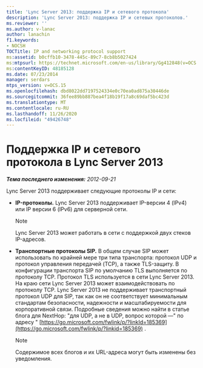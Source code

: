 ```yaml
---
title: 'Lync Server 2013: поддержка IP и сетевого протокола'
description: 'Lync Server 2013: поддержка IP и сетевых протоколов.'
ms.reviewer: ''
ms.author: v-lanac
author: lanachin
f1.keywords:
- NOCSH
TOCTitle: IP and networking protocol support
ms:assetid: b0cffb10-3478-445c-89c7-8cb8b5027424
ms:mtpsurl: https://technet.microsoft.com/en-us/library/Gg412848(v=OCS.15)
ms:contentKeyID: 48185128
ms.date: 07/23/2014
manager: serdars
mtps_version: v=OCS.15
ms.openlocfilehash: dbd8022dd7197524334e0c70ea0ad875a30446de
ms.sourcegitcommit: 36fee89bb887bea4f18b19f17a8c69daf5bc423d
ms.translationtype: MT
ms.contentlocale: ru-RU
ms.lasthandoff: 11/26/2020
ms.locfileid: "49426748"
---
```

# <a name="ip-and-networking-protocol-support-in-lync-server-2013"></a>Поддержка IP и сетевого протокола в Lync Server 2013

<div data-xmlns="http://www.w3.org/1999/xhtml">

<div class="topic" data-xmlns="http://www.w3.org/1999/xhtml" data-msxsl="urn:schemas-microsoft-com:xslt" data-cs="https://msdn.microsoft.com/">

<div data-asp="https://msdn2.microsoft.com/asp">



</div>

<div id="mainSection">

<div id="mainBody">

<span> </span>

_**Тема последнего изменения:** 2012-09-21_

Lync Server 2013 поддерживает следующие протоколы IP и сети:

  - **IP-протоколы.**   Lync Server 2013 поддерживает IP-версии 4 (IPv4) или IP версии 6 (IPv6) для серверной сети.
    
    <div>
    

    > [!NOTE]  
    > Lync Server 2013 может работать в сети с поддержкой двух стеков IP-адресов.

    
    </div>

  - **Транспортные протоколы SIP.**   В общем случае SIP может использовать по крайней мере три типа транспорта: протокол UDP и протокол управления передачей (TCP), а также TLS-защиту. В конфигурации транспорта SIP по умолчанию TLS выполняется по протоколу TCP. Протокол TLS используется в сети Lync Server 2013. На краю сети Lync Server 2013 может взаимодействовать по протоколу TCP. Lync Server 2013 не поддерживает транспортный протокол UDP для SIP, так как он не соответствует минимальным стандартам безопасности, надежности и масштабируемости для корпоративной связи. Подробные сведения можно найти в статье блога для NextHop: "для UDP, а не в UDP, вопрос которой —" по адресу " [https://go.microsoft.com/fwlink/p/?linkId=185369](https://go.microsoft.com/fwlink/p/?linkid=185369) .
    
    <div>
    

    > [!NOTE]  
    > Содержимое всех блогов и их URL-адреса могут быть изменены без уведомления.

    
    </div>

</div>

<span> </span>

</div>

</div>

</div>

